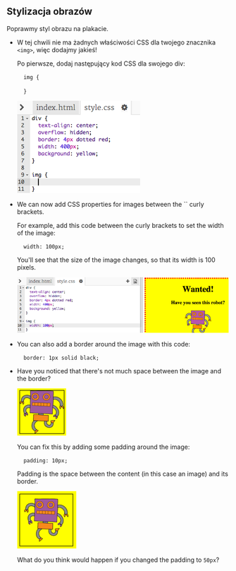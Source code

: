 ## Stylizacja obrazów

Poprawmy styl obrazu na plakacie.

+ W tej chwili nie ma żadnych właściwości CSS dla twojego znacznika `<img>`, więc dodajmy jakieś!
    
    Po pierwsze, dodaj następujący kod CSS dla swojego div:
    
        img {
        
        }
        
    
    ![screenshot](images/wanted-img-css.png)

+ We can now add CSS properties for images between the `` curly brackets.
    
    For example, add this code between the curly brackets to set the width of the image:
    
        width: 100px;
        
    
    You'll see that the size of the image changes, so that its width is 100 pixels.
    
    ![screenshot](images/wanted-img-width.png)

+ You can also add a border around the image with this code:
    
        border: 1px solid black;
        

+ Have you noticed that there's not much space between the image and the border?
    
    ![screenshot](images/wanted-img-border.png)
    
    You can fix this by adding some padding around the image:
    
        padding: 10px;
        
    
    Padding is the space between the content (in this case an image) and its border.
    
    ![screenshot](images/wanted-img-padding.png)
    
    What do you think would happen if you changed the padding to `50px`?